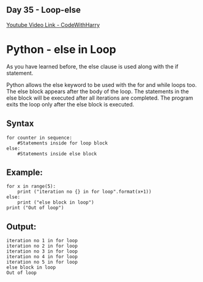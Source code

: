 ## Day 35 - Loop-else

[Youtube Video Link - CodeWithHarry](https://youtu.be/qUkcIgErZzc)

# Python - else in Loop

As you have learned before, the else clause is used along with the if statement.

Python allows the else keyword to be used with the for and while loops too. The else block appears after the body of the loop. The statements in the else block will be executed after all iterations are completed. The program exits the loop only after the else block is executed.

## Syntax

```
for counter in sequence:
    #Statements inside for loop block
else:
    #Statements inside else block
```

## Example:

```
for x in range(5):
    print ("iteration no {} in for loop".format(x+1))
else:
    print ("else block in loop")
print ("Out of loop")
```

## Output:

```
iteration no 1 in for loop
iteration no 2 in for loop
iteration no 3 in for loop
iteration no 4 in for loop
iteration no 5 in for loop
else block in loop
Out of loop
```
